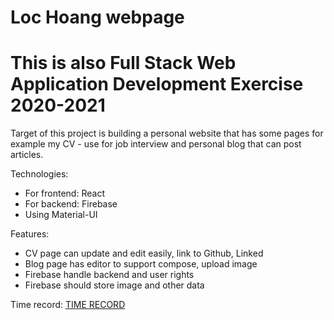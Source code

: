 # Loc Hoang webpage
# This is also Full Stack Web Application Development Exercise 2020-2021

Target of this project is building a personal website that has some pages for example my CV - use for job interview and personal blog that can post articles.

Technologies:
- For frontend: React
- For backend: Firebase
- Using Material-UI

Features:
- CV page can update and edit easily, link to Github, Linked
- Blog page has editor to support compose, upload image
- Firebase handle backend and user rights
- Firebase should store image and other data

Time record: [TIME RECORD](TIMERECORD.md)
